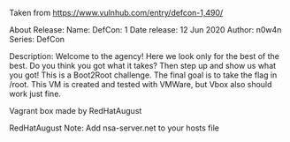 Taken from https://www.vulnhub.com/entry/defcon-1,490/ 

About Release:
    Name: DefCon: 1
    Date release: 12 Jun 2020
    Author: n0w4n
    Series: DefCon

Description:
    Welcome to the agency! Here we look only for the best of the best.
    Do you think you got what it takes? Then step up and show us what you got!
    This is a Boot2Root challenge. The final goal is to take the flag in /root.
    This VM is created and tested with VMWare, but Vbox also should work just fine.

Vagrant box made by RedHatAugust

RedHatAugust Note:
    Add nsa-server.net to your hosts file
